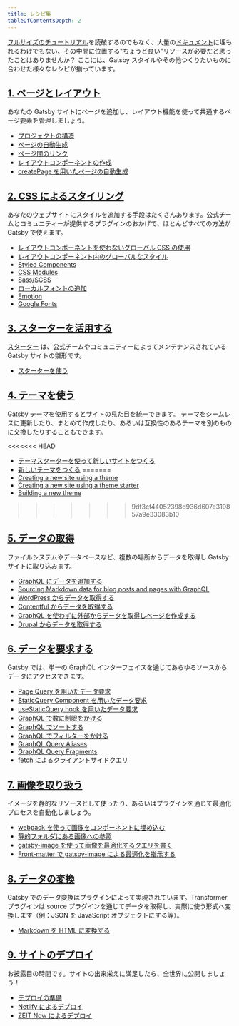```yaml
---
title: レシピ集
tableOfContentsDepth: 2
---
```


<!-- Gatsbyレシピのための基本テンプレート:

## 達成したいタスク
1-2行の説明。簡潔でまとまっているほど良いです。

### 必要条件
- システム要件
- セットアップに必要なあらゆるもの
- Netlifyアカウントなど、セットアップに必要な外部アカウントの作成も含む
- フォーマットについて詳しくは[ドキュメントテンプレート](/docs/docs-templates/)を参照

### やり方
ステップ・バイ・ステップのガイド。各ステップは明解かつ再現性が担保されているべきです。直接タスクに関係のないものは何であれ取り除きましょう。

#### 動くデモ (任意)
実際に動作するデモはレシピの構成によっては不可能な場合があります。その際はデモを用意しなくても大丈夫です。

### 追加のリソース
- チュートリアル
- ドキュメント
- プラグインのREADME
- その他

より詳しくは[ドキュメントテンプレート](/docs/docs-templates/)を見てください。
-->

[フルサイズのチュートリアル](/tutorial/)を読破するのでもなく、大量の[ドキュメント](/docs/)に埋もれるわけでもない、その中間に位置する"ちょうど良い"リソースが必要だと思ったことはありませんか？
ここには、Gatsby スタイルやその他つくりたいものに合わせた様々なレシピが揃っています。

## [1. ページとレイアウト](/docs/recipes/pages-layouts)

あなたの Gatsby サイトにページを追加し、レイアウト機能を使って共通するページ要素を管理しましょう。

- [プロジェクトの構造](/docs/recipes/pages-layouts#project-structure)
- [ページの自動生成](/docs/recipes/pages-layouts#creating-pages-automatically)
- [ページ間のリンク](/docs/recipes/pages-layouts#linking-between-pages)
- [レイアウトコンポーネントの作成](/docs/recipes/pages-layouts#creating-a-layout-component)
- [createPage を用いたページの自動生成](/docs/recipes/pages-layouts#creating-pages-programmatically-with-createpage)

## [2. CSS によるスタイリング](/docs/recipes/styling-css)

あなたのウェブサイトにスタイルを追加する手段はたくさんあります。公式チームとコミュニティーが提供するプラグインのおかげで、ほとんどすべての方法が Gatsby で使えます。

- [レイアウトコンポーネントを使わないグローバル CSS の使用](/docs/recipes/styling-css#using-global-css-files-without-a-layout-component)
- [レイアウトコンポーネント内のグローバルなスタイル](/docs/recipes/styling-css#using-global-styles-in-a-layout-component)
- [Styled Components](/docs/recipes/styling-css#using-styled-components)
- [CSS Modules](/docs/recipes/styling-css#using-css-modules)
- [Sass/SCSS](/docs/recipes/styling-css#using-sassscss)
- [ローカルフォントの追加](/docs/recipes/styling-css#adding-a-local-font)
- [Emotion](/docs/recipes/styling-css#using-emotion)
- [Google Fonts](/docs/recipes/styling-css#using-google-fonts)

## [3. スターターを活用する](/docs/recipes/working-with-starters)

[スターター](/docs/starters/) は、公式チームやコミュニティーによってメンテナンスされている Gatsby サイトの雛形です。

- [スターターを使う](/docs/recipes/working-with-starters#using-a-starter)

## [4. テーマを使う](/docs/recipes/working-with-themes)

Gatsby テーマを使用するとサイトの見た目を統一できます。 テーマをシームレスに更新したり、まとめて作成したり、あるいは互換性のあるテーマを別のものに交換したりすることもできます。

<<<<<<< HEAD
- [テーマスターターを使って新しいサイトをつくる](/docs/recipes/working-with-themes#creating-a-new-site-using-a-theme-starter)
- [新しいテーマをつくる](/docs/recipes/working-with-themes#building-a-new-theme)
=======
- [Creating a new site using a theme](/docs/recipes/working-with-themes#creating-a-new-site-using-a-theme)
- [Creating a new site using a theme starter](/docs/recipes/working-with-themes#creating-a-new-site-using-a-theme-starter)
- [Building a new theme](/docs/recipes/working-with-themes#building-a-new-theme)
>>>>>>> 9df3cf44052398d936d607e319857a9e33083b10

## [5. データの取得](/docs/recipes/sourcing-data)

ファイルシステムやデータベースなど、複数の場所からデータを取得し Gatsby サイトに取り込みます。

- [GraphQL にデータを追加する](/docs/recipes/sourcing-data#adding-data-to-graphql)
- [Sourcing Markdown data for blog posts and pages with GraphQL](/docs/recipes/sourcing-data#sourcing-markdown-data-for-blog-posts-and-pages-with-graphql)
- [WordPress からデータを取得する](/docs/recipes/sourcing-data#sourcing-from-wordpress)
- [Contentful からデータを取得する](/docs/recipes/sourcing-data#sourcing-data-from-contentful)
- [GraphQL を使わずに外部からデータを取得しページを作成する](/docs/recipes/sourcing-data#pulling-data-from-an-external-source-and-creating-pages-without-graphql)
- [Drupal からデータを取得する](/docs/recipes/sourcing-data#sourcing-content-from-drupal)

## [6. データを要求する](/docs/recipes/querying-data)

Gatsby では、単一の GraphQL インターフェイスを通じてあらゆるソースからデータにアクセスできます。

- [Page Query を用いたデータ要求](/docs/recipes/querying-data#querying-data-with-a-page-query)
- [StaticQuery Component を用いたデータ要求](/docs/recipes/querying-data#querying-data-with-the-staticquery-component)
- [useStaticQuery hook を用いたデータ要求](/docs/recipes/querying-data/#querying-data-with-the-usestaticquery-hook)
- [GraphQL で数に制限をかける](/docs/recipes/querying-data#limiting-with-graphql)
- [GraphQL でソートする](/docs/recipes/querying-data#sorting-with-graphql)
- [GraphQL でフィルターをかける](/docs/recipes/querying-data#filtering-with-graphql)
- [GraphQL Query Aliases](/docs/recipes/querying-data#graphql-query-aliases)
- [GraphQL Query Fragments](/docs/recipes/querying-data#graphql-query-fragments)
- [fetch によるクライアントサイドクエリ](/docs/recipes/querying-data#querying-data-client-side-with-fetch)

## [7. 画像を取り扱う](/docs/recipes/working-with-images)

イメージを静的なリソースとして使ったり、あるいはプラグインを通じて最適化プロセスを自動化しましょう。

- [webpack を使って画像をコンポーネントに埋め込む](/docs/recipes/working-with-images#import-an-image-into-a-component-with-webpack)
- [静的フォルダにある画像への参照](/docs/recipes/working-with-images#reference-an-image-from-the-static-folder)
- [gatsby-image を使って画像を最適化するクエリを書く](/docs/recipes/working-with-images#optimizing-and-querying-local-images-with-gatsby-image)
- [Front-matter で gatsby-image による最適化を指示する](/docs/recipes/working-with-images#optimizing-and-querying-images-in-post-frontmatter-with-gatsby-image)

## [8. データの変換](/docs/recipes/transforming-data)

Gatsby でのデータ変換はプラグインによって実現されています。Transformer プラグインは source プラグインを通じてデータを取得し、実際に使う形式へ変換します（例：JSON を JavaScript オブジェクトにする等）。

- [Markdown を HTML に変換する](/docs/recipes/transforming-data#transforming-markdown-into-html)

## [9. サイトのデプロイ](/docs/recipes/deploying-your-site)

お披露目の時間です。サイトの出来栄えに満足したら、全世界に公開しましょう！

- [デプロイの準備](/docs/recipes/deploying-your-site#preparing-for-deployment)
- [Netlify によるデプロイ](/docs/recipes/deploying-your-site#deploying-to-netlify)
- [ZEIT Now によるデプロイ](/docs/recipes/deploying-your-site#deploying-to-zeit-now)
